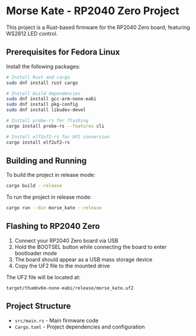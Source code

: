 # Morse Kate - RP2040 Zero Project

This project is a Rust-based firmware for the RP2040 Zero board, featuring WS2812 LED control.

## Prerequisites for Fedora Linux

Install the following packages:

```bash
# Install Rust and cargo
sudo dnf install rust cargo

# Install build dependencies
sudo dnf install gcc-arm-none-eabi
sudo dnf install pkg-config
sudo dnf install libudev-devel

# Install probe-rs for flashing
cargo install probe-rs --features cli

# Install elf2uf2-rs for UF2 conversion
cargo install elf2uf2-rs
```

## Building and Running

To build the project in release mode:

```bash
cargo build --release
```

To run the project in release mode:

```bash
cargo run --bin morse_kate --release
```

## Flashing to RP2040 Zero

1. Connect your RP2040 Zero board via USB
2. Hold the BOOTSEL button while connecting the board to enter bootloader mode
3. The board should appear as a USB mass storage device
4. Copy the UF2 file to the mounted drive

The UF2 file will be located at:
```
target/thumbv6m-none-eabi/release/morse_kate.uf2
```

## Project Structure

- `src/main.rs` - Main firmware code
- `Cargo.toml` - Project dependencies and configuration 